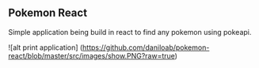 ## Pokemon React

Simple application being build in react to find any pokemon using pokeapi.

![alt print application] (https://github.com/daniloab/pokemon-react/blob/master/src/images/show.PNG?raw=true)

